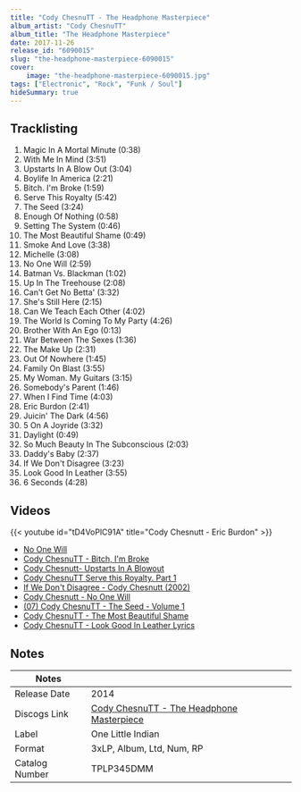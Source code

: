 ```yaml
---
title: "Cody ChesnuTT - The Headphone Masterpiece"
album_artist: "Cody ChesnuTT"
album_title: "The Headphone Masterpiece"
date: 2017-11-26
release_id: "6090015"
slug: "the-headphone-masterpiece-6090015"
cover:
    image: "the-headphone-masterpiece-6090015.jpg"
tags: ["Electronic", "Rock", "Funk / Soul"]
hideSummary: true
---
```


## Tracklisting
1. Magic In A Mortal Minute (0:38)
2. With Me In Mind (3:51)
3. Upstarts In A Blow Out (3:04)
4. Boylife In America (2:21)
5. Bitch. I'm Broke (1:59)
6. Serve This Royalty (5:42)
7. The Seed (3:24)
8. Enough Of Nothing (0:58)
9. Setting The System (0:46)
10. The Most Beautiful Shame (0:49)
11. Smoke And Love (3:38)
12. Michelle (3:08)
13. No One Will (2:59)
14. Batman Vs. Blackman (1:02)
15. Up In The Treehouse (2:08)
16. Can't Get No Betta' (3:32)
17. She's Still Here (2:15)
18. Can We Teach Each Other (4:02)
19. The World Is Coming To My Party (4:26)
20. Brother With An Ego (0:13)
21. War Between The Sexes (1:36)
22. The Make Up (2:31)
23. Out Of Nowhere (1:45)
24. Family On Blast (3:55)
25. My Woman. My Guitars (3:15)
26. Somebody's Parent (1:46)
27. When I Find Time (4:03)
28. Eric Burdon (2:41)
29. Juicin' The Dark (4:56)
30. 5 On A Joyride (3:32)
31. Daylight (0:49)
32. So Much Beauty In The Subconscious (2:03)
33. Daddy's Baby (2:37)
34. If We Don't Disagree (3:23)
35. Look Good In Leather (3:55)
36. 6 Seconds (4:28)

## Videos
{{< youtube id="tD4VoPlC91A" title="Cody Chesnutt - Eric Burdon" >}}
- [No One Will](https://www.youtube.com/watch?v=P3GDIf2RGqM)
- [Cody ChesnuTT - Bitch, I'm Broke](https://www.youtube.com/watch?v=KeeCMCQFTOE)
- [Cody Chesnutt- Upstarts In A Blowout](https://www.youtube.com/watch?v=bwKo5qBtzoU)
- [Cody ChesnuTT Serve this Royalty.  Part 1](https://www.youtube.com/watch?v=B9vNOlnLgPg)
- [If We Don't Disagree - Cody Chesnutt (2002)](https://www.youtube.com/watch?v=fbUx8A65FtI)
- [Cody Chesnutt - No One Will](https://www.youtube.com/watch?v=k3kkf_Y_WfU)
- [(07) Cody ChesnuTT - The Seed - Volume 1](https://www.youtube.com/watch?v=2gPYxvvBWKs)
- [Cody ChesnuTT - The Most Beautiful Shame](https://www.youtube.com/watch?v=sq09nzSbA9s)
- [Cody ChesnuTT - Look Good In Leather Lyrics](https://www.youtube.com/watch?v=PeF0U6SssgY)

## Notes

| Notes          |             |
| ---------------| ----------- |
| Release Date   | 2014 |
| Discogs Link   | [Cody ChesnuTT - The Headphone Masterpiece](https://www.discogs.com/release/6090015) |
| Label          | One Little Indian |
| Format         | 3xLP, Album, Ltd, Num, RP |
| Catalog Number | TPLP345DMM |

